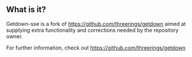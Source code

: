 ## What is it?

Getdown-sse is a fork of https://github.com/threerings/getdown aimed at supplying extra
functionality and corrections needed by the repository owner.

For further information, check out https://github.com/threerings/getdown